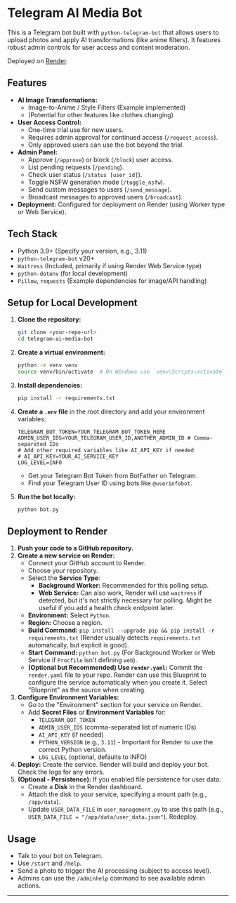 # Telegram AI Media Bot

This is a Telegram bot built with `python-telegram-bot` that allows users to upload photos and apply AI transformations (like anime filters). It features robust admin controls for user access and content moderation.

Deployed on [Render](https://render.com/).

## Features

* **AI Image Transformations:**
    * Image-to-Anime / Style Filters (Example implemented)
    * (Potential for other features like clothes changing)
* **User Access Control:**
    * One-time trial use for new users.
    * Requires admin approval for continued access (`/request_access`).
    * Only approved users can use the bot beyond the trial.
* **Admin Panel:**
    * Approve (`/approve`) or block (`/block`) user access.
    * List pending requests (`/pending`).
    * Check user status (`/status [user_id]`).
    * Toggle NSFW generation mode (`/toggle_nsfw`).
    * Send custom messages to users (`/send_message`).
    * Broadcast messages to approved users (`/broadcast`).
* **Deployment:** Configured for deployment on Render (using Worker type or Web Service).

## Tech Stack

* Python 3.9+ (Specify your version, e.g., 3.11)
* `python-telegram-bot` v20+
* `Waitress` (Included, primarily if using Render Web Service type)
* `python-dotenv` (for local development)
* `Pillow`, `requests` (Example dependencies for image/API handling)

## Setup for Local Development

1.  **Clone the repository:**
    ```bash
    git clone <your-repo-url>
    cd telegram-ai-media-bot
    ```
2.  **Create a virtual environment:**
    ```bash
    python -m venv venv
    source venv/bin/activate  # On Windows use `venv\Scripts\activate`
    ```
3.  **Install dependencies:**
    ```bash
    pip install -r requirements.txt
    ```
4.  **Create a `.env` file** in the root directory and add your environment variables:
    ```dotenv
    TELEGRAM_BOT_TOKEN=YOUR_TELEGRAM_BOT_TOKEN_HERE
    ADMIN_USER_IDS=YOUR_TELEGRAM_USER_ID,ANOTHER_ADMIN_ID # Comma-separated IDs
    # Add other required variables like AI_API_KEY if needed
    # AI_API_KEY=YOUR_AI_SERVICE_KEY
    LOG_LEVEL=INFO
    ```
    * Get your Telegram Bot Token from BotFather on Telegram.
    * Find your Telegram User ID using bots like `@userinfobot`.

5.  **Run the bot locally:**
    ```bash
    python bot.py
    ```

## Deployment to Render

1.  **Push your code to a GitHub repository.**
2.  **Create a new service on Render:**
    * Connect your GitHub account to Render.
    * Choose your repository.
    * Select the **Service Type**:
        * **Background Worker:** Recommended for this polling setup.
        * **Web Service:** Can also work, Render will use `waitress` if detected, but it's not strictly necessary for polling. Might be useful if you add a health check endpoint later.
    * **Environment:** Select `Python`.
    * **Region:** Choose a region.
    * **Build Command:** `pip install --upgrade pip && pip install -r requirements.txt` (Render usually detects `requirements.txt` automatically, but explicit is good).
    * **Start Command:** `python bot.py` (For Background Worker or Web Service if `Procfile` isn't defining `web`).
    * **(Optional but Recommended) Use `render.yaml`:** Commit the `render.yaml` file to your repo. Render can use this Blueprint to configure the service automatically when you create it. Select "Blueprint" as the source when creating.
3.  **Configure Environment Variables:**
    * Go to the "Environment" section for your service on Render.
    * Add **Secret Files** or **Environment Variables** for:
        * `TELEGRAM_BOT_TOKEN`
        * `ADMIN_USER_IDS` (comma-separated list of numeric IDs)
        * `AI_API_KEY` (if needed)
        * `PYTHON_VERSION` (e.g., `3.11`) - Important for Render to use the correct Python version.
        * `LOG_LEVEL` (optional, defaults to INFO)
4.  **Deploy:** Create the service. Render will build and deploy your bot. Check the logs for any errors.
5.  **(Optional - Persistence):** If you enabled file persistence for user data:
    * Create a **Disk** in the Render dashboard.
    * Attach the disk to your service, specifying a mount path (e.g., `/app/data`).
    * Update `USER_DATA_FILE` in `user_management.py` to use this path (e.g., `USER_DATA_FILE = "/app/data/user_data.json"`). Redeploy.

## Usage

* Talk to your bot on Telegram.
* Use `/start` and `/help`.
* Send a photo to trigger the AI processing (subject to access level).
* Admins can use the `/adminhelp` command to see available admin actions.

---

